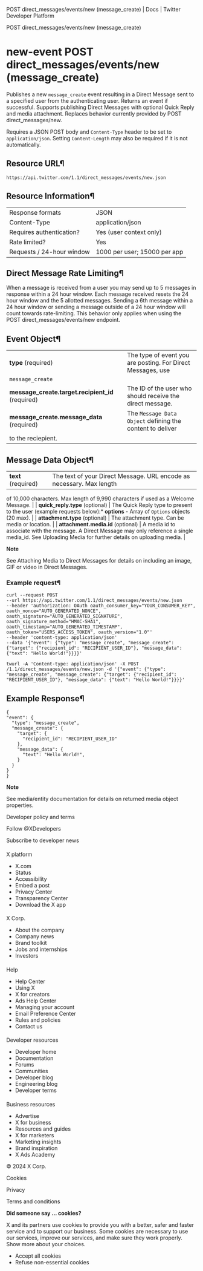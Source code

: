 
POST
direct\_messages/events/new (message\_create) | Docs | Twitter Developer Platform 

POST
direct\_messages/events/new (message\_create)

new-event
POST
direct\_messages/events/new (message\_create)
==================================================

Publishes a new `message_create` event resulting in a
Direct Message sent to a specified user from the authenticating user.
Returns an event if successful. Supports publishing Direct Messages with
optional Quick Reply and media attachment. Replaces behavior currently
provided by POST
direct\_messages/new.

Requires a JSON POST body and `Content-Type` header to be
set to `application/json`. Setting
`Content-Length` may also be required if it is not
automatically.

Resource URL¶
-------------

`https://api.twitter.com/1.1/direct_messages/events/new.json`

Resource Information¶
---------------------

|  |  |
| --- | --- |
| Response formats | JSON |
| Content-Type | application/json |
| Requires authentication? | Yes (user context only) |
| Rate limited? | Yes |
| Requests / 24-hour window | 1000 per user; 15000 per app |

Direct Message Rate Limiting¶
-----------------------------

When a message is received from a user you may send up to 5 messages
in response within a 24 hour window. Each message received resets the 24
hour window and the 5 allotted messages. Sending a 6th message within a
24 hour window or sending a message outside of a 24 hour window will
count towards rate-limiting. This behavior only applies when using the
POST direct\_messages/events/new endpoint.

Event Object¶
-------------

|  |  |
| --- | --- |
| **type** (required) | The type of event you are posting. For Direct Messages, use
`message_create` |
| **message\_create.target.recipient\_id** (required) | The ID of the user who should receive the direct message. |
| **message\_create.message\_data** (required) | The `Message Data Object` defining the content to deliver
to the reciepient. |

Message Data Object¶
--------------------

|  |  |
| --- | --- |
| **text** (required) | The text of your Direct Message. URL encode as necessary. Max length
of 10,000 characters. Max length of 9,990 characters if used as a Welcome
Message. |
| **quick\_reply.type** (optional) | The Quick Reply type to present to the user (example requests
below):* **options** - Array of
`Options` objects (20 max).
 |
| **attachment.type** (optional) | The attachment type. Can be media or location. |
| **attachment.media.id** (optional) | A media id to associate with the message. A Direct Message may only
reference a single media\_id. See Uploading
Media for further details on uploading media. |

**Note**

See Attaching
Media to Direct Messages for details on including an image, GIF or
video in Direct Messages.

### Example request¶

```
curl --request POST 
--url https://api.twitter.com/1.1/direct_messages/events/new.json 
--header 'authorization: OAuth oauth_consumer_key="YOUR_CONSUMER_KEY", oauth_nonce="AUTO_GENERATED_NONCE", oauth_signature="AUTO_GENERATED_SIGNATURE", oauth_signature_method="HMAC-SHA1", oauth_timestamp="AUTO_GENERATED_TIMESTAMP", oauth_token="USERS_ACCESS_TOKEN", oauth_version="1.0"' 
--header 'content-type: application/json' 
--data '{"event": {"type": "message_create", "message_create": {"target": {"recipient_id": "RECIPIENT_USER_ID"}, "message_data": {"text": "Hello World!"}}}}'
```

```
twurl -A 'Content-type: application/json' -X POST /1.1/direct_messages/events/new.json -d '{"event": {"type": "message_create", "message_create": {"target": {"recipient_id": "RECIPIENT_USER_ID"}, "message_data": {"text": "Hello World!"}}}}'
```
Example Response¶
-----------------

```
{
"event": {
  "type": "message_create",
  "message_create": {
    "target": {
      "recipient_id": "RECIPIENT_USER_ID"
    },
    "message_data": {
      "text": "Hello World!",
    }
  }
}
}
```
**Note**

See media/entity
documentation for details on returned media object properties.

Developer policy and terms

Follow @XDevelopers

Subscribe to developer news

#### 
 X platform

* X.com
* Status
* Accessibility
* Embed a post
* Privacy Center
* Transparency Center
* Download the X app

#### 
 X Corp.

* About the company
* Company news
* Brand toolkit
* Jobs and internships
* Investors

#### 
 Help

* Help Center
* Using X
* X for creators
* Ads Help Center
* Managing your account
* Email Preference Center
* Rules and policies
* Contact us

#### 
 Developer resources

* Developer home
* Documentation
* Forums
* Communities
* Developer blog
* Engineering blog
* Developer terms

#### 
 Business resources

* Advertise
* X for business
* Resources and guides
* X for marketers
* Marketing insights
* Brand inspiration
* X Ads Academy

 © 2024 X Corp.

Cookies

Privacy

Terms and conditions

**Did someone say … cookies?**  

 X and its partners use cookies to provide you with a better, safer and
 faster service and to support our business. Some cookies are necessary to use
 our services, improve our services, and make sure they work properly.
 Show more about your choices.

* Accept all cookies
* Refuse non-essential cookies